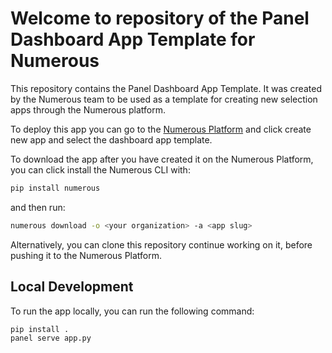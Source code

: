 # Welcome to repository of the Panel Dashboard App Template for Numerous

This repository contains the Panel Dashboard App Template. It was created by the Numerous team to be used as a template for creating new selection apps through the Numerous platform.

To deploy this app you can go to the [Numerous Platform](https://numerous.com/platform) and click create new app and select the dashboard app template.

To download the app after you have created it on the Numerous Platform, you can click install the Numerous CLI with:

```bash
pip install numerous
```

and then run:

```bash
numerous download -o <your organization> -a <app slug>
```

Alternatively, you can clone this repository continue working on it, before pushing it to the Numerous Platform.

## Local Development

To run the app locally, you can run the following command:

```bash
pip install .
panel serve app.py
```


